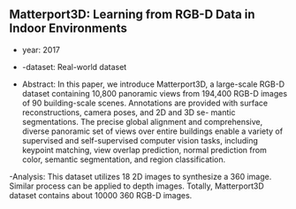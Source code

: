 ## Matterport3D: Learning from RGB-D Data in Indoor Environments

- year: 2017 
- -dataset: Real-world dataset

- Abstract: In this paper, we introduce Matterport3D, a large-scale RGB-D dataset containing 10,800 panoramic views from 194,400 RGB-D images of 90 building-scale scenes. Annotations are provided with surface reconstructions, camera poses, and 2D and 3D se- mantic segmentations. The precise global alignment and comprehensive, diverse panoramic set of views over entire buildings enable a variety of supervised and self-supervised computer vision tasks, including keypoint matching, view overlap prediction, normal prediction from color, semantic segmentation, and region classification.

-Analysis: This dataset utilizes 18 2D images to synthesize a 360 image. Similar process can be applied to depth images. Totally, Matterport3D dataset contains about 10000 360 RGB-D images.
